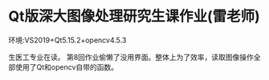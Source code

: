 # Qt版深大图像处理研究生课作业(雷老师)
环境:VS2019+Qt5.15.2+opencv4.5.3

生医工专业在读。
第8回作业偷懒了没用界面。整体上为了效率，读取图像操作全部使用了Qt和opencv自带的函数。
